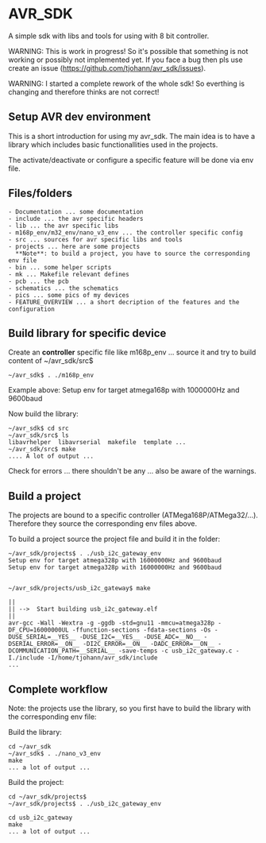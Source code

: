 AVR_SDK
=======

A simple sdk with libs and tools for using with 8 bit controller.

WARNING: This is work in progress! So it's possible that something is not working or possibly not implemented yet. If you face a bug then pls use create an issue (https://github.com/tjohann/avr_sdk/issues).

WARNING: I started a complete rework of the whole sdk! So everthing is changing and therefore thinks are not correct!


Setup AVR dev environment
-------------------------

This is a short introduction for using my avr_sdk. The main idea is to have a library which includes basic functionallities used in the projects.

The activate/deactivate or configure a specific feature will be done via env file.


Files/folders
-------------

	- Documentation ... some documentation
	- include ... the avr specific headers
	- lib ... the avr specific libs
	- m168p_env/m32_env/nano_v3_env ... the controller specific config
	- src ... sources for avr specific libs and tools
	- projects ... here are some projects
	  **Note**: to build a project, you have to source the corresponding env file
	- bin ... some helper scripts
	- mk ... Makefile relevant defines
	- pcb ... the pcb
	- schematics ... the schematics
	- pics ... some pics of my devices
	- FEATURE_OVERVIEW ... a short decription of the features and the configuration


Build library for specific device
---------------------------------

Create an **controller** specific file like m168p_env ... source it and try to build content
of ~/avr_sdk/src$

	~/avr_sdk$ . ./m168p_env

Example above: Setup env for target atmega168p with 1000000Hz and 9600baud

Now build the library:

	~/avr_sdk$ cd src
	~/avr_sdk/src$ ls
	libavrhelper  libavrserial  makefile  template ...
	~/avr_sdk/src$ make
	.... A lot of output ...

Check for errors ... there shouldn't be any ... also be aware of the warnings.


Build a project
---------------

The projects are bound to a specific controller (ATMega168P/ATMega32/...). Therefore they source the corresponding env files above.

To build a project source the project file and build it in the folder:

	~/avr_sdk/projects$ . ./usb_i2c_gateway_env
	Setup env for target atmega328p with 16000000Hz and 9600baud
	Setup env for target atmega328p with 16000000Hz and 9600baud


	~/avr_sdk/projects/usb_i2c_gateway$ make

	||
	|| -->  Start building usb_i2c_gateway.elf
	||
	avr-gcc -Wall -Wextra -g -ggdb -std=gnu11 -mmcu=atmega328p -DF_CPU=16000000UL -ffunction-sections -fdata-sections -Os -DUSE_SERIAL=__YES__ -DUSE_I2C=__YES__ -DUSE_ADC=__NO__ -DSERIAL_ERROR=__ON__ -DI2C_ERROR=__ON__ -DADC_ERROR=__ON__ -DCOMMUNICATION_PATH=__SERIAL__ -save-temps -c usb_i2c_gateway.c -I./include -I/home/tjohann/avr_sdk/include
	...


Complete workflow
-----------------

Note: the projects use the library, so you first have to build the library with the corresponding env file:

Build the library:

	cd ~/avr_sdk
	~/avr_sdk$ . ./nano_v3_env
	make
	... a lot of output ...

Build the project:

	cd ~/avr_sdk/projects$
	~/avr_sdk/projects$ . ./usb_i2c_gateway_env

	cd usb_i2c_gateway
	make
	... a lot of output ...

